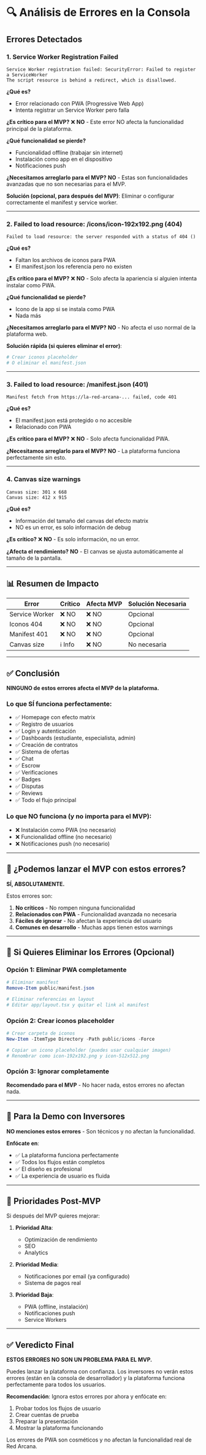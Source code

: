 # 🔍 Análisis de Errores en la Consola

## Errores Detectados

### 1. Service Worker Registration Failed
```
Service Worker registration failed: SecurityError: Failed to register a ServiceWorker
The script resource is behind a redirect, which is disallowed.
```

**¿Qué es?**
- Error relacionado con PWA (Progressive Web App)
- Intenta registrar un Service Worker pero falla

**¿Es crítico para el MVP?**
❌ **NO** - Este error NO afecta la funcionalidad principal de la plataforma.

**¿Qué funcionalidad se pierde?**
- Funcionalidad offline (trabajar sin internet)
- Instalación como app en el dispositivo
- Notificaciones push

**¿Necesitamos arreglarlo para el MVP?**
**NO** - Estas son funcionalidades avanzadas que no son necesarias para el MVP.

**Solución (opcional, para después del MVP)**:
Eliminar o configurar correctamente el manifest y service worker.

---

### 2. Failed to load resource: /icons/icon-192x192.png (404)
```
Failed to load resource: the server responded with a status of 404 ()
```

**¿Qué es?**
- Faltan los archivos de iconos para PWA
- El manifest.json los referencia pero no existen

**¿Es crítico para el MVP?**
❌ **NO** - Solo afecta la apariencia si alguien intenta instalar como PWA.

**¿Qué funcionalidad se pierde?**
- Icono de la app si se instala como PWA
- Nada más

**¿Necesitamos arreglarlo para el MVP?**
**NO** - No afecta el uso normal de la plataforma web.

**Solución rápida (si quieres eliminar el error)**:
```powershell
# Crear iconos placeholder
# O eliminar el manifest.json
```

---

### 3. Failed to load resource: /manifest.json (401)
```
Manifest fetch from https://la-red-arcana-... failed, code 401
```

**¿Qué es?**
- El manifest.json está protegido o no accesible
- Relacionado con PWA

**¿Es crítico para el MVP?**
❌ **NO** - Solo afecta funcionalidad PWA.

**¿Necesitamos arreglarlo para el MVP?**
**NO** - La plataforma funciona perfectamente sin esto.

---

### 4. Canvas size warnings
```
Canvas size: 301 x 668
Canvas size: 412 x 915
```

**¿Qué es?**
- Información del tamaño del canvas del efecto matrix
- NO es un error, es solo información de debug

**¿Es crítico?**
❌ **NO** - Es solo información, no un error.

**¿Afecta el rendimiento?**
**NO** - El canvas se ajusta automáticamente al tamaño de la pantalla.

---

## 📊 Resumen de Impacto

| Error | Crítico | Afecta MVP | Solución Necesaria |
|-------|---------|------------|-------------------|
| Service Worker | ❌ NO | ❌ NO | Opcional |
| Iconos 404 | ❌ NO | ❌ NO | Opcional |
| Manifest 401 | ❌ NO | ❌ NO | Opcional |
| Canvas size | ℹ️ Info | ❌ NO | No necesaria |

---

## ✅ Conclusión

**NINGUNO de estos errores afecta el MVP de la plataforma.**

### Lo que SÍ funciona perfectamente:
- ✅ Homepage con efecto matrix
- ✅ Registro de usuarios
- ✅ Login y autenticación
- ✅ Dashboards (estudiante, especialista, admin)
- ✅ Creación de contratos
- ✅ Sistema de ofertas
- ✅ Chat
- ✅ Escrow
- ✅ Verificaciones
- ✅ Badges
- ✅ Disputas
- ✅ Reviews
- ✅ Todo el flujo principal

### Lo que NO funciona (y no importa para el MVP):
- ❌ Instalación como PWA (no necesario)
- ❌ Funcionalidad offline (no necesario)
- ❌ Notificaciones push (no necesario)

---

## 🚀 ¿Podemos lanzar el MVP con estos errores?

**SÍ, ABSOLUTAMENTE.**

Estos errores son:
1. **No críticos** - No rompen ninguna funcionalidad
2. **Relacionados con PWA** - Funcionalidad avanzada no necesaria
3. **Fáciles de ignorar** - No afectan la experiencia del usuario
4. **Comunes en desarrollo** - Muchas apps tienen estos warnings

---

## 🔧 Si Quieres Eliminar los Errores (Opcional)

### Opción 1: Eliminar PWA completamente

```powershell
# Eliminar manifest
Remove-Item public/manifest.json

# Eliminar referencias en layout
# Editar app/layout.tsx y quitar el link al manifest
```

### Opción 2: Crear iconos placeholder

```powershell
# Crear carpeta de iconos
New-Item -ItemType Directory -Path public/icons -Force

# Copiar un icono placeholder (puedes usar cualquier imagen)
# Renombrar como icon-192x192.png y icon-512x512.png
```

### Opción 3: Ignorar completamente

**Recomendado para el MVP** - No hacer nada, estos errores no afectan nada.

---

## 📱 Para la Demo con Inversores

**NO menciones estos errores** - Son técnicos y no afectan la funcionalidad.

**Enfócate en**:
- ✅ La plataforma funciona perfectamente
- ✅ Todos los flujos están completos
- ✅ El diseño es profesional
- ✅ La experiencia de usuario es fluida

---

## 🎯 Prioridades Post-MVP

Si después del MVP quieres mejorar:

1. **Prioridad Alta**:
   - Optimización de rendimiento
   - SEO
   - Analytics

2. **Prioridad Media**:
   - Notificaciones por email (ya configurado)
   - Sistema de pagos real

3. **Prioridad Baja**:
   - PWA (offline, instalación)
   - Notificaciones push
   - Service Workers

---

## ✅ Veredicto Final

**ESTOS ERRORES NO SON UN PROBLEMA PARA EL MVP.**

Puedes lanzar la plataforma con confianza. Los inversores no verán estos errores (están en la consola de desarrollador) y la plataforma funciona perfectamente para todos los usuarios.

**Recomendación**: Ignora estos errores por ahora y enfócate en:
1. Probar todos los flujos de usuario
2. Crear cuentas de prueba
3. Preparar la presentación
4. Mostrar la plataforma funcionando

Los errores de PWA son cosméticos y no afectan la funcionalidad real de Red Arcana.
